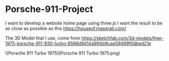 # Porsche-911-Project

I want to develop a website home page using three.js
I want the result to be as close as possible as this https://houseof.maserati.com/

The 3D Model that I use, come from https://sketchfab.com/3d-models/free-1975-porsche-911-930-turbo-8568d9d14a994b9cae59499f0dbed21e

![Porsche 911 Turbo 1975](Porsche 911 Turbo 1975.png)
